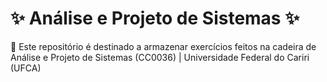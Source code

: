 # :sparkles: Análise e Projeto de Sistemas :sparkles:
:diamond_shape_with_a_dot_inside: Este repositório é destinado a armazenar exercícios feitos na cadeira de Análise e Projeto de Sistemas (CC0036) | Universidade Federal do Cariri (UFCA)
